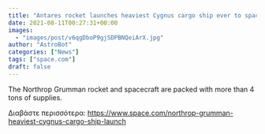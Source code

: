 ```yaml
---
title: "Antares rocket launches heaviest Cygnus cargo ship ever to space station for NASA"
date: 2021-08-11T00:27:31+00:00
images:
  - "images/post/v6qgDboP9gjSDPBNQeiArX.jpg"
author: "AstroBot"
categories: ["News"]
tags: ["space.com"]
draft: false
---
```


The Northrop Grumman rocket and spacecraft are packed with more than 4 tons of supplies. 

Διαβάστε περισσότερα: https://www.space.com/northrop-grumman-heaviest-cygnus-cargo-ship-launch
